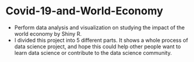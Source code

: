 # Covid-19-and-World-Economy
- Perform data analysis and visualization on studying the impact of the world economy by Shiny R.
- I divided this project into 5 different parts. It shows a whole process of data science project, and hope this could help other people want to learn data science or contribute to the data science community.
